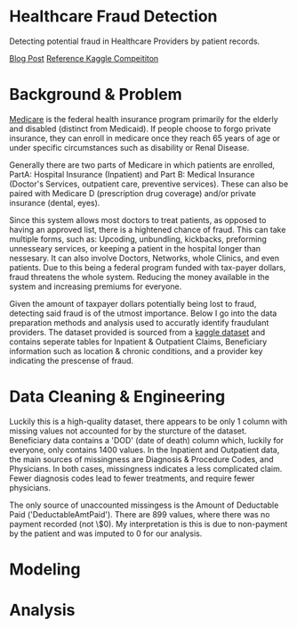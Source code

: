 # Healthcare Fraud Detection
Detecting potential fraud in Healthcare Providers by patient records. 

[Blog Post](https://nycdatascience.com/blog/author/james-welch/)
[Reference Kaggle Compeititon](https://www.kaggle.com/rohitrox/healthcare-provider-fraud-detection-analysis)
# Background & Problem

[Medicare](https://www.medicare.gov/what-medicare-covers/your-medicare-coverage-choices/whats-medicare) is the federal health insurance program primarily for the elderly and disabled (distinct from Medicaid). If people choose to forgo private insurance, they can enroll in medicare once they reach 65 years of age or under specific circumstances such as disability or Renal Disease. 

Generally there are two parts of Medicare in which patients are enrolled, PartA: Hospital Insurance (Inpatient) and Part B: Medical Insurance (Doctor's Services, outpatient care, preventive services). These can also be paired with Medicare D (prescription drug coverage) and/or private insurance (dental, eyes).

Since this system allows most doctors to treat patients, as opposed to having an approved list, there is a hightened chance of fraud. This can take multiple forms, such as: Upcoding, unbundling, kickbacks, preforming unnesseary services, or keeping a patient in the hospital longer than nessesary. It can also involve Doctors, Networks, whole Clinics, and even patients. Due to this being a federal program funded with tax-payer dollars, fraud threatens the whole system. Reducing the money available in the system and increasing premiums for everyone.

Given the amount of taxpayer dollars potentially being lost to fraud, detecting said fraud is of the utmost importance. Below I go into the data preparation methods and analysis used to accuratly identify fraudulant providers. The dataset provided is sourced from a [kaggle dataset](https://www.kaggle.com/rohitrox/healthcare-provider-fraud-detection-analysis) and contains seperate tables for Inpatient & Outpatient Claims, Beneficiary information such as location & chronic conditions, and a provider key indicating the prescense of fraud. 


# Data Cleaning & Engineering

Luckily this is a high-quality dataset, there appears to be only 1 column with missing values not accounted for by the sturcture of the dataset. Beneficiary data contains a 'DOD' (date of death) column which, luckily for everyone, only contains 1400 values. In the Inpatient and Outpatient data, the main sources of missingness are Diagnosis & Procedure Codes, and Physicians. In both cases, missingness indicates a less complicated claim. Fewer diagnosis codes lead to fewer treatments, and require fewer physicians. 

The only source of unaccounted missingess is the Amount of Deductable Paid ('DeductableAmtPaid'). There are 899 values, where there was no payment recorded (not \\$0). My interpretation is this is due to non-payment by the patient and was imputed to 0 for our analysis.


# Modeling


# Analysis
